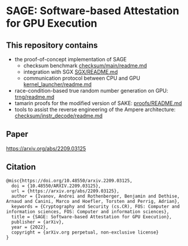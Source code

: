 # SAGE: Software-based Attestation for GPU Execution

## This repository contains

- the proof-of-concept implementation of SAGE
  - checksum benchmark [checksum/main/readme.md](checksum/main/readme.md)
  - integration with SGX [SGX/README.md](SGX/README.md)
  - communication protocol between CPU and GPU [kernel_launcher/readme.md](kernel_launcher/readme.md)
- race-condition-based true random number generation on GPU: [trng/readme.md](trng/readme.md)
- tamarin proofs for the modified version of SAKE: [proofs/README.md](proofs/README.md)
- tools to assist the reverse engineering of the Ampere architecture: [checksum/instr_decode/readme.md](checksum/instr_decode/readme.md)

## Paper

https://arxiv.org/abs/2209.03125

## Citation

```
@misc{https://doi.org/10.48550/arxiv.2209.03125,
  doi = {10.48550/ARXIV.2209.03125},
  url = {https://arxiv.org/abs/2209.03125},
  author = {Ivanov, Andrei and Rothenberger, Benjamin and Dethise, Arnaud and Canini, Marco and Hoefler, Torsten and Perrig, Adrian},
  keywords = {Cryptography and Security (cs.CR), FOS: Computer and information sciences, FOS: Computer and information sciences},
  title = {SAGE: Software-based Attestation for GPU Execution},
  publisher = {arXiv},
  year = {2022},
  copyright = {arXiv.org perpetual, non-exclusive license}
}
```
